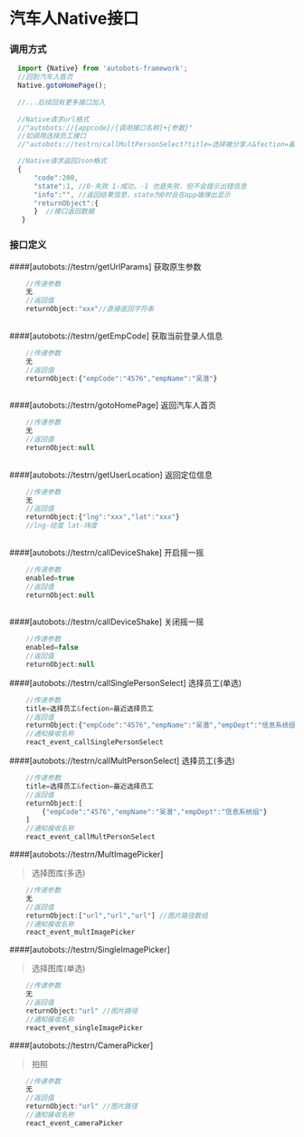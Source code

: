 # 汽车人Native接口



 
### 调用方式
``` javascript
  import {Native} from 'autobots-framework';
  //回到汽车人首页
  Native.gotoHomePage();
  
  //...后续回有更多接口加入
   
  //Native请求url格式
  //"autobots://{appcode}/{调用接口名称}+{参数}"
  //如调用选择员工接口
  //"autobots://testrn/callMultPersonSelect?title=选择被分享人&fection=最近选择被分享人"

  //Native请求返回Json格式
  {
	  "code":200,
	  "state":1, //0-失败 1-成功，-1 也是失败，但不会提示出错信息
	  "info":"", //返回结果信息，state为0时会在app端弹出显示
	  "returnObject":{
	  }  //接口返回数据
   }


```

### 接口定义
####[autobots://testrn/getUrlParams]
获取原生参数 

``` javascript
	//传递参数
	无
	//返回值
	returnObject:"xxx"//直接返回字符串
	
```

####[autobots://testrn/getEmpCode]
获取当前登录人信息
``` javascript
	//传递参数
	无
	//返回值
	returnObject:{"empCode":"4576","empName":"吴潜"}
	
```

####[autobots://testrn/gotoHomePage]
返回汽车人首页 
``` javascript
	//传递参数
	无
	//返回值
	returnObject:null	
	
```
####[autobots://testrn/getUserLocation]
返回定位信息  
``` javascript
	//传递参数
	无
	//返回值
	returnObject:{"lng":"xxx","lat":"xxx"}	
	//lng-经度 lat-纬度
	
```

####[autobots://testrn/callDeviceShake]
开启摇一摇 
``` javascript
	//传递参数
	enabled=true
	//返回值
	returnObject:null
	
```

####[autobots://testrn/callDeviceShake]
关闭摇一摇 
``` javascript
	//传递参数
	enabled=false
	//返回值
	returnObject:null
```

####[autobots://testrn/callSinglePersonSelect]
选择员工(单选) 
``` javascript
	//传递参数
	title=选择员工&fection=最近选择员工
	//返回值
	returnObject:{"empCode":"4576","empName":"吴潜","empDept":"信息系统组"}
    //通知接收名称
    react_event_callSinglePersonSelect

```

####[autobots://testrn/callMultPersonSelect]
选择员工(多选)  
``` javascript
	//传递参数
	title=选择员工&fection=最近选择员工
	//返回值
	returnObject:[
		{"empCode":"4576","empName":"吴潜","empDept":"信息系统组"}
    ]
    //通知接收名称
    react_event_callMultPersonSelect

```


####[autobots://testrn/MultImagePicker]
> 选择图库(多选)  
``` javascript
	//传递参数
	无
	//返回值
	returnObject:["url","url","url"] //图片路径数组
    //通知接收名称
    react_event_multImagePicker

```

####[autobots://testrn/SingleImagePicker]
> 选择图库(单选)  
``` javascript
	//传递参数
	无
	//返回值
	returnObject:"url" //图片路径
    //通知接收名称
    react_event_singleImagePicker

```

####[autobots://testrn/CameraPicker]
> 拍照  
``` javascript
	//传递参数
	无
	//返回值
	returnObject:"url" //图片路径
    //通知接收名称
    react_event_cameraPicker

```


